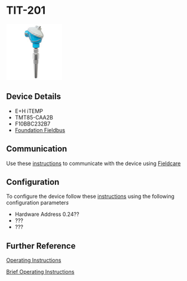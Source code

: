 # TIT-201

![](../images/device_images/th_13.jpg)

## Device Details
+ E+H iTEMP
+ TMT85-CAA2B
+ F10BBC232B7
+ [Foundation Fieldbus](../indexes/index_devices_ff.md)

## Communication
Use these [instructions](../protocols/connection_ff.md) to communicate with the device using [Fieldcare](../fieldcare/fieldcare.md)

## Configuration
To configure the device follow these [instructions](..\Commissioning_Instructions\unknown_device.md) using the following configuration parameter*s*

+ Hardware Address 0.24??
+ ???
+ ???

## Further Reference
[Operating Instructions](file:///C:/Users/Dell/synct/synct_work/eh/sait/operating_manuals/unknown_operating_ff.pdf)

[Brief Operating Instructions](file:///C:/Users/Dell/synct/synct_work/eh/sait/operating_manuals/unknown_brief_ff.pdf)

